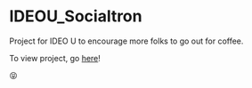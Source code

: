 # IDEOU_Socialtron
Project for IDEO U to encourage more folks to go out for coffee.

To view project, go [here](https://dlgood.github.io/socialtron/Socialtron/index.html)!

😝
